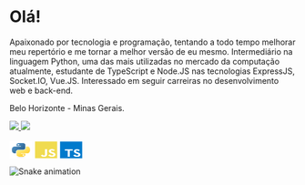 # Olá!

Apaixonado por tecnologia e programação, tentando a todo tempo melhorar meu repertório e me tornar a melhor versão de eu mesmo. 
Intermediário na linguagem Python, uma das mais utilizadas no mercado da computação atualmente, estudante de TypeScript e Node.JS nas tecnologias ExpressJS, Socket.IO, Vue.JS. Interessado em seguir carreiras no desenvolvimento web e back-end.

Belo Horizonte - Minas Gerais.

<div>
  <a href="https://github.com/MatIketani">
    <img height="170em" src="https://github-readme-stats.vercel.app/api?username=MatIketani&show_icons=true&theme=midnight-purple&include_all_commits=true&count_private=true">
    <img height="170em" src="https://github-readme-stats.vercel.app/api/top-langs/?username=MatIketani&layout=compact&langs_count=7&theme=midnight-purple">
  </a>
</div>

<div style="display: inline_block"><br>
  <img align="center" alt="Python" height="30" width="40" src="https://raw.githubusercontent.com/devicons/devicon/master/icons/python/python-original.svg">
  <img align="center" alt="Js" height="30" width="40" src="https://raw.githubusercontent.com/devicons/devicon/master/icons/javascript/javascript-plain.svg">
  <img align="center" alt="Ts" height="30" width="40" src="https://raw.githubusercontent.com/devicons/devicon/master/icons/typescript/typescript-plain.svg">

  
  ![Snake animation](https://github.com/MatIketani/MatIketani/blob/output/github-contribution-grid-snake.svg)
</div>
